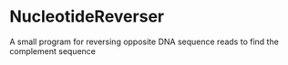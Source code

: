NucleotideReverser
==================

A small program for reversing opposite DNA sequence reads to find the complement sequence
